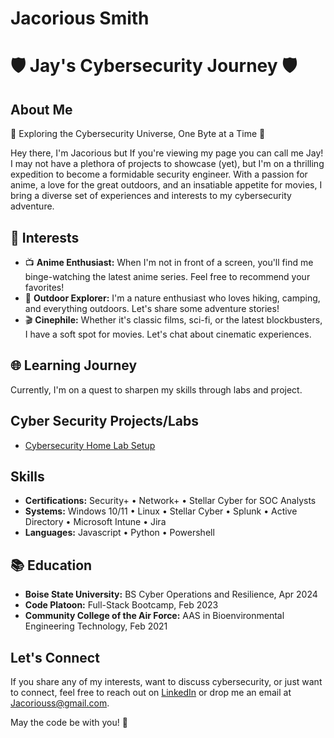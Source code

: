 # Jacorious Smith

# 🛡️ Jay's Cybersecurity Journey 🛡️

## About Me

🔭 Exploring the Cybersecurity Universe, One Byte at a Time 🌌

Hey there, I'm Jacorious but If you're viewing my page you can call me Jay! I may not have a plethora of projects to showcase (yet), but I'm on a thrilling expedition to become a formidable security engineer. With a passion for anime, a love for the great outdoors, and an insatiable appetite for movies, I bring a diverse set of experiences and interests to my cybersecurity adventure.

## 🌟 Interests

- 📺 **Anime Enthusiast:** When I'm not in front of a screen, you'll find me binge-watching the latest anime series. Feel free to recommend your favorites!
- 🌳 **Outdoor Explorer:** I'm a nature enthusiast who loves hiking, camping, and everything outdoors. Let's share some adventure stories!
- 🎬 **Cinephile:** Whether it's classic films, sci-fi, or the latest blockbusters, I have a soft spot for movies. Let's chat about cinematic experiences.

## 🌐 Learning Journey

Currently, I'm on a quest to sharpen my skills through labs and project. 

## Cyber Security Projects/Labs

- [Cybersecurity Home Lab Setup](https://github.com/jayB133/Cybersecurity-Home-lab-setup/tree/main)
  
## Skills

- **Certifications:** Security+ • Network+ • Stellar Cyber for SOC Analysts
- **Systems:** Windows 10/11 • Linux • Stellar Cyber • Splunk • Active Directory • Microsoft Intune • Jira
- **Languages:** Javascript • Python • Powershell 

## 📚 Education

- **Boise State University:** BS Cyber Operations and Resilience, Apr 2024
- **Code Platoon:** Full-Stack Bootcamp, Feb 2023
- **Community College of the Air Force:** AAS in Bioenvironmental Engineering Technology, Feb 2021

## Let's Connect

If you share any of my interests, want to discuss cybersecurity, or just want to connect, feel free to reach out on [LinkedIn](https://www.linkedin.com/in/yourprofile/) or drop me an email at Jacoriouss@gmail.com.

May the code be with you! 🚀

